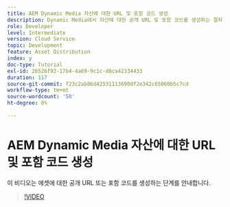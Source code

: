 ```yaml
---
title: AEM Dynamic Media 자산에 대한 URL 및 포함 코드 생성
description: Dynamic Media에서 자산에 대한 공개 URL 및 포함 코드를 생성하는 절차
role: Developer
level: Intermediate
version: Cloud Service
topic: Development
feature: Asset Distribution
index: y
doc-type: Tutorial
exl-id: 2b526f92-17b4-4a69-9c1c-d8ca42334433
duration: 117
source-git-commit: f23c2ab86d42531113690df2e342c65060b5c7cd
workflow-type: tm+mt
source-wordcount: '50'
ht-degree: 0%

---
```


# AEM Dynamic Media 자산에 대한 URL 및 포함 코드 생성

이 비디오는 에셋에 대한 공개 URL 또는 포함 코드를 생성하는 단계를 안내합니다.

>[!VIDEO](https://video.tv.adobe.com/v/335364?quality=12&learn=on)
